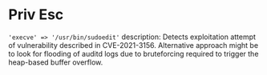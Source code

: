 # Priv Esc

`'execve' => '/usr/bin/sudoedit'`
description: Detects exploitation attempt of vulnerability described in CVE-2021-3156. Alternative approach might be to look for flooding of auditd logs due to bruteforcing required to trigger the heap-based buffer overflow.

